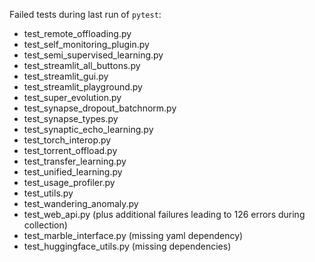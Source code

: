 Failed tests during last run of `pytest`:
- test_remote_offloading.py
- test_self_monitoring_plugin.py
- test_semi_supervised_learning.py
- test_streamlit_all_buttons.py
- test_streamlit_gui.py
- test_streamlit_playground.py
- test_super_evolution.py
- test_synapse_dropout_batchnorm.py
- test_synapse_types.py
- test_synaptic_echo_learning.py
- test_torch_interop.py
- test_torrent_offload.py
- test_transfer_learning.py
- test_unified_learning.py
- test_usage_profiler.py
- test_utils.py
- test_wandering_anomaly.py
- test_web_api.py
(plus additional failures leading to 126 errors during collection)
- test_marble_interface.py (missing yaml dependency)
- test_huggingface_utils.py (missing dependencies)
